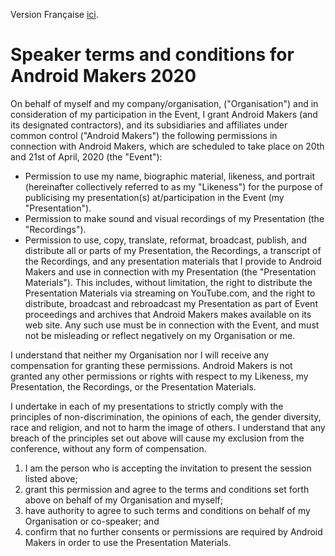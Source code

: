 Version Française [ici](speaker-terms-fr.md).

# Speaker terms and conditions for Android Makers 2020

On behalf of myself and my company/organisation, ("Organisation") and in consideration of my participation in the Event, I grant Android Makers (and its designated contractors), and its subsidiaries and affiliates under common control ("Android Makers") the following permissions in connection with Android Makers, which are scheduled to take place on 20th and 21st of April, 2020 (the "Event"):

- Permission to use my name, biographic material, likeness, and portrait (hereinafter collectively referred to as my "Likeness") for the purpose of publicising my presentation(s) at/participation in the Event (my "Presentation").
- Permission to make sound and visual recordings of my Presentation (the "Recordings").
- Permission to use, copy, translate, reformat, broadcast, publish, and distribute all or parts of my Presentation, the Recordings, a transcript of the Recordings, and any presentation materials that I provide to Android Makers and use in connection with my Presentation (the "Presentation Materials"). This includes, without limitation, the right to distribute the Presentation Materials via streaming on YouTube.com, and the right to distribute, broadcast and rebroadcast my Presentation as part of Event proceedings and archives that Android Makers makes available on its web site. Any such use must be in connection with the Event, and must not be misleading or reflect negatively on my Organisation or me.

I understand that neither my Organisation nor I will receive any compensation for granting these permissions. Android Makers is not granted any other permissions or rights with respect to my Likeness, my Presentation, the Recordings, or the Presentation Materials.

I undertake in each of my presentations to strictly comply with the principles of non-discrimination, the opinions of each, the gender diversity, race and religion, and not to harm the image of others. I understand that any breach of the principles set out above will cause my exclusion from the conference, without any form of compensation.

1. I am the person who is accepting the invitation to present the session listed above;
2. grant this permission and agree to the terms and conditions set forth above on behalf of my Organisation and myself;
3. have authority to agree to such terms and conditions on behalf of my Organisation or co-speaker; and
4. confirm that no further consents or permissions are required by Android Makers in order to use the Presentation Materials.
